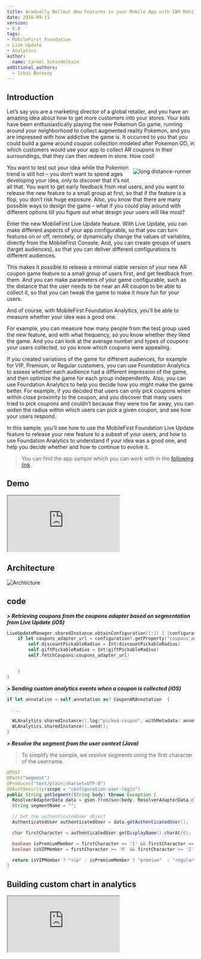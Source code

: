 ```yaml
---
title: Gradually Rollout New Features in your Mobile App with IBM MobileFirst Foundation 8.0
date: 2016-09-11
version:
- 8.0
tags:
- MobileFirst_Foundation
- Live Update
- Analytics
author:
  name: Carmel Schindelhaim
additional_authors:
  - Ishai Borovoy
---
```

## Introduction

Let’s say you are a marketing director of a global retailer, and you have an amazing idea about how to get more customers into your stores. Your kids have been enthusiastically playing the new Pokemon Go game, running around your neighborhood to collect augmented reality Pokemon, and you are impressed with how addictive the game is. It occurred to you that you could build a game around coupon collection modeled after Pokemon GO, in which customers would use your app to collect AR coupons in their surroundings, that they can then redeem in store. How cool!

<img alt="long distance-runner" src="{{site.baseurl}}/assets/blog/2016-09-08-liveupdate-and-analytics/pokemongo.jpg" style="float:right;margin: 10px"/>

You want to test out your idea while the Pokemon trend is still hot – you don’t want to spend ages developing your idea, only to discover that it’s not all that. You want to get early feedback from real users, and you want to release the new feature to a small group at first, so that if the feature is a flop, you don’t risk huge exposure.  Also, you know that there are many possible ways to design the game – what if you could play around with different options till you figure out what design your users will like most?

Enter the new MobileFirst Live Update feature. With Live Update, you can make different aspects of your app configurable, so that you can turn features on or off, remotely, or dynamically change the values of variables, directly from the MobileFirst Console. And, you can create groups of users (target audiences), so that you can deliver different configurations to different audiences.

This makes it possible to release a minimal viable version of your new AR coupon game feature to a small group of users first, and get feedback from them. And you can make parameters of your game configurable, such as the distance that the user needs to be near an AR coupon to be able to collect it, so that you can tweak the game to make it more fun for your users.

And of course, with MobileFirst Foundation Analytics, you’ll be able to measure whether your idea was a good one.

For example, you can measure how many people from the test group used the new feature, and with what frequency, so you know whether they liked the game. And you can look at the average number and types of coupons your users collected, so you know which coupons were appealing.

If you created variations of the game for different audiences, for example for VIP, Premium, or Regular customers, you can use Foundation Analytics to assess whether each audience had a different impression of the game, and then optimize the game for each group independently. Also, you can use Foundation Analytics to help you decide how you might make the game better. For example, if you decided that users can only pick coupons when within close proximity to the coupon, and you discover that many users tried to pick coupons and couldn’t because they were too far away, you can widen the radius within which users can pick a given coupon, and see how your users respond.

In this sample, you’ll see how to use the MobileFirst Foundation Live Update feature to release your new feature to a subset of your users, and how to use Foundation Analytics to understand if your idea was a good one, and help you decide whether and how to continue to evolve it.

> You can find the app sample which you can work with in the [following link](https://github.com/mfpdev/mfp71-with-ionic2 ).

## Demo

<div class="sizer">
  <div class="embed-responsive embed-responsive-16by9">
    <iframe src="https://www.youtube.com/embed/OsfWxKXv7jo"></iframe>
  </div>
</div>

## Architecture

![Archticture]({{site.baseurl}}/assets/blog/2016-09-08-liveupdate-and-analytics/architecture.png)

## code

***> Retrieving coupons from the coupons adapter based on segmentation from Live Update (iOS)***

``` swift
LiveUpdateManager.sharedInstance.obtainConfiguration([:]) { (configuration, error) in
    if let coupons_adapter_url = configuration?.getProperty("coupons_adapter_url"), let discountPickableRadius = configuration?.getProperty("discountPickableRadius"), let giftPickableRadius = configuration?.getProperty("giftPickableRadius") {
        self.discountPickableRadius = Int(discountPickableRadius)
        self.giftPickableRadius = Int(giftPickableRadius)
        self.fetchCoupons(coupons_adapter_url)


    }
}
```

***> Sending custom analytics events when a coupon is collected (iOS)***

```swift
if let annotation = self.annotation as? CouponARAnnotation  {

  ...

  WLAnalytics.sharedInstance().log("picked-coupon", withMetadata: annotation.asMetaData());
  WLAnalytics.sharedInstance().send();
}
```

***> Resolve the segment from the user context (Java)***

> To simplify the sample, we resolve segments using the first character of the username.

```java
@POST
@Path("segment")
@Produces("text/plain;charset=UTF-8")
@OAuthSecurity(scope = "configuration-user-login")
public String getSegment(String body) throws Exception {
  ResolverAdapterData data = gson.fromJson(body, ResolverAdapterData.class);
  String segmentName = "";

  // Get the authenticatedUser object
  AuthenticatedUser authenticatedUser = data.getAuthenticatedUser();

  char firstCharacter = authenticatedUser.getDisplayName().charAt(0);

  boolean isPremiumMember = firstCharacter >= 'I' && firstCharacter <= 'Q' || firstCharacter >= 'i' && firstCharacter <= 'q';
  boolean isVIPMember = firstCharacter >= 'R' && firstCharacter <= 'Z' || firstCharacter >= 'r' && firstCharacter <= 'z';

  return isVIPMember ? "vip" : isPremiumMember ? "premium"  : "regular";
}
```

## Building custom chart in analytics

<div class="sizer">
  <div class="embed-responsive embed-responsive-16by9">
    <iframe src="https://www.youtube.com/embed/NAbOwwZAUV4"></iframe>
  </div>
</div>  
